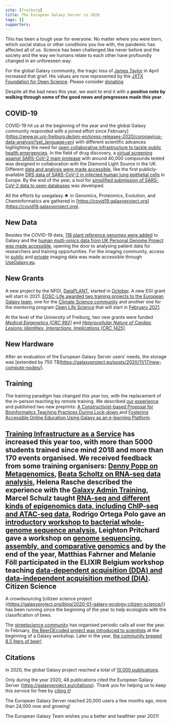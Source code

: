 ```yaml
---
site: [freiburg]
title: The European Galaxy Server in 2020
tags: []
supporters:
---
```


This has been a tough year for everyone. No matter where you were born, which social status or other conditions you live with, the pandemic has affected all of us. Science has been challenged like never before and the society and the way we humans relate to each other have profoundly changed in an unforeseen way. 

For the global Galaxy community, the tragic loss of [James Taylor](https://galaxyproject.org/jxtx/) in April increased that grief. His values are now represented by the [JXTX Foundation for Open Science](https://galaxyproject.org/jxtx/foundation/). Please consider [donating](https://give.communityfunded.com/o/eberly/i/eberly-college-of-science/s/jtech#CommunityI39hubL9i)

Despite all the bad news this year, we want to end it with a **positive note by walking through some of the good news and progresses made this year**.

COVID-19
---

COVID-19 hit us at the beginning of the year and the global Galaxy community responded with a joined effort since February](https://www.pr.uni-freiburg.de/pm-en/press-releases-2020/coronavirus-data-analysis?set_language=en) with different scientific advances highlighting the need for [open collaborative infrastructure to tackle public health emergencies](https://elixir-europe.org/news/COVID-19-data-open-analysis). In the field of drug discovery, a [virtual screening against SARS-CoV-2 main protease](https://galaxyproject.eu/posts/2020/03/11/virtual-screening/) with around 40,000 compounds tested was designed in collaboration with the Diamond Light Source in the UK. Different [data and analysis were made accessible](https://www.pr.uni-freiburg.de/pm-en/press-releases-2020/scientific-infrastructure-for-virus-research?set_language=en), like the first publicly-available [DRS data of SARS-CoV-2 in infected human lung epithelial cells](https://galaxyproject.eu/posts/2020/07/19/drs_sars-cov-2-paper/) in Europe. By the end of the year, a tool for [simplified submission of SARS-CoV-2 data to open databases](https://galaxyproject.eu/posts/2020/11/20/elixir-post/) was developed.

All the efforts by usegalaxy.★ in Genomics, Proteomics, Evolution, and Cheminformatics are gathered in [https://covid19.galaxyproject.org](https://covid19.galaxyproject.org).



New Data
---

Besides the COVID-19 data, [118 plant reference genomes were added](https://galaxyproject.eu/posts/2020/01/05/plant-reference-genomes/) to Galaxy and the [human multi-omics data from UK Personal Genome Project was made accessible](https://galaxyproject.eu/posts/2020/01/16/pgp/), opening the door to analysing patient data for researchers and training opportunities.
For the imaging community, access to [public](https://galaxyproject.eu/posts/2020/02/08/idr-galaxy-hackathon/) and [private](https://galaxyproject.eu/posts/2020/11/23/OMERO-post/) imaging data was made accessible through [UseGalaxy.eu](https://usegalaxy.eu/).

New Grants
---
A new project by the NFDI, [DataPLANT](https://galaxyproject.eu/posts/2020/08/22/DataPLANT/), started in [October](https://galaxyproject.eu/posts/2020/11/18/DataPLANT/). A new EGI grant will start in 2021.
[EOSC-Life awarded two training projects to the European Galaxy team](https://galaxyproject.eu/posts/2020/09/08/training-wp9-eosc-life/), one for the [Climate Science community](https://www.eosc-nordic.eu/insights-from-the-first-cross-training-between-eosc-life-and-eosc-nordic/) and another one for the mentoring program [Open Life Science](https://openlifesci.org/) that will start in [February 2021](https://galaxyproject.eu/posts/2020/12/22/ols/).

At the level of the University of Freiburg, two new grants were funded [_Medical Epigenetics (CRC 992)_](https://www.sfb992.uni-freiburg.de/) and [_Heterocellular Nature of Cardiac Lesions: Identities, Interactions, Implications (CRC 1425)_](https://www.sfb1425.uni-freiburg.de/).



New Hardware
---

After an evaluation of the European Galaxy Server users’ needs, the storage was [extended by 750 TB]https://galaxyproject.eu/posts/2020/11/17/new-compute-nodes/).


Training
---

The training paradigm has changed this year too, with the replacement of the in-person teaching by remote training. We described [our experience](https://galaxyproject.eu/posts/2020/09/15/ML-lessons-learned/)  and published two new preprints: [A Constructivist-based Proposal for Bioinformatics Teaching Practices During Lock-down
](https://www.preprints.org/manuscript/202008.0532/v2) and [Fostering Accessible Online Education Using Galaxy as an e-learning Platform](https://www.preprints.org/manuscript/202009.0457/v2).



[Training Infrastructure as a Service](https://www.biorxiv.org/content/10.1101/2020.08.23.263509v1) has increased this year too, with more than 5000 students trained since mind 2018 and more than 170 events organised. We received feedback from some training organisers: [Denny Popp on Metagenomics](https://galaxyproject.eu/posts/2020/01/20/tiaas-feedback-popp/), [Beata Scholtz on RNA-seq data analysis](https://galaxyproject.eu/posts/2020/02/10/tiaas-feedback-Scholtz/), Helena Rasche described the experience with the [Galaxy Admin Training](https://galaxyproject.eu/posts/2020/03/06/admin-training-success/), Marcel Schulz taught [RNA-seq and different kinds of epigenomics data, including ChIP-seq and ATAC-seq data](https://galaxyproject.eu/posts/2020/06/08/tiaas-feedback-schulz/), Rodrigo Ortega Polo gave an [introductory workshop to bacterial whole-genome sequence analysis](https://galaxyproject.eu/posts/2020/07/25/tiaas_feedback_rodrigo/), Leighton Pritchard gave a workshop on [genome sequencing, assembly, and comparative genomics](https://galaxyproject.eu/posts/2020/10/14/tiaas_feedback_Leighton/) and by the end of the year, Matthias Fahrner and Melanie Föll participated in the ELIXIR Belgium workshop teaching [data-dependent acquisition (DDA) and data-independent acquisition method (DIA)](https://galaxyproject.eu/posts/2020/12/08/tiaas_feedback_Melanie-Matthias/).
Citizen Science
---

A crowdsourcing [citizen science project ((https://galaxyproject.org/blog/2020-01-galaxy-ecology-citizen-science/)) has been running since the beginning of the year to help ecologists with the classification of bees.

The [streetscience community](https://streetscience.community/) has organised periodic calls all over the year. In February, [the BeerDEcoded project was introduced to scientists](https://streetscience.community/events/2020-02-19-introduction_StreetScienceCommunity/) at the beginning of a Galaxy workshop. Later in the year, [the community brewed 8.5 liters of beer!](https://streetscience.community/events/2020-09-27-BeerBrewing/). 

Citations
---


In 2020, the global Galaxy project reached a total of [10,000 publications](https://galaxyproject.org/blog/2020-08-10k-pubs/).

Only during the year 2020, 48 publications cited the European Galaxy Server (https://galaxyproject.eu/citations). Thank you for helping us to keep this service for free by [citing it](https://galaxyproject.eu/about)!

The European Galaxy Server reached 20,000 users a few months ago, more than 24,000 now and growing!

The European Galaxy Team wishes you a better and healthier year 2021!





